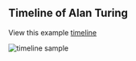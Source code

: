 ## Timeline of Alan Turing

View this example [timeline](https://digital-humanities-toolkit.github.io/timeline-builder/)

![timeline sample](timeline-example.png)
